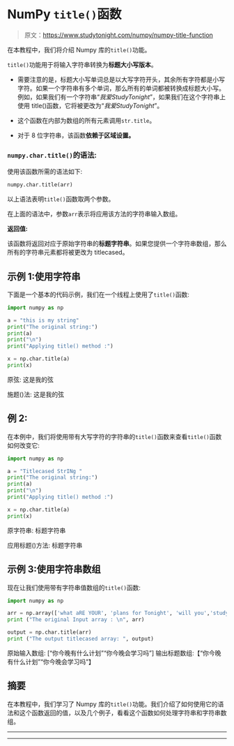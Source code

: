 # NumPy `title()`函数

> 原文：<https://www.studytonight.com/numpy/numpy-title-function>

在本教程中，我们将介绍 Numpy 库的`title()`功能。

`title()`功能用于将输入字符串转换为**标题大小写版本**。

*   需要注意的是，标题大小写单词总是以大写字符开头，其余所有字符都是小写字符。如果一个字符串有多个单词，那么所有的单词都被转换成标题大小写。例如，如果我们有一个字符串“*我爱StudyTonight*”，如果我们在这个字符串上使用 title()函数，它将被更改为“*我爱StudyTonight*”。

*   这个函数在内部为数组的所有元素调用`str.title`。

*   对于 8 位字符串，该函数**依赖于区域设置。**

### `numpy.char.title()`的语法:

使用该函数所需的语法如下:

```py
numpy.char.title(arr)
```

以上语法表明`title()`函数取两个参数。

在上面的语法中，参数`arr`表示将应用该方法的字符串输入数组。

**返回值:**

该函数将返回对应于原始字符串的**标题字符串**。如果您提供一个字符串数组，那么所有的字符串元素都将被更改为 titlecased。

## 示例 1:使用字符串

下面是一个基本的代码示例，我们在一个线程上使用了`title()`函数:

```py
import numpy as np  

a = "this is my string"
print("The original string:")
print(a)
print("\n")
print("Applying title() method :")  

x = np.char.title(a)
print(x)
```

原弦:
这是我的弦

施题()法:
这是我的弦

## 例 2:

在本例中，我们将使用带有大写字符的字符串的`title()`函数来查看`title()`函数如何改变它:

```py
import numpy as np  

a = "Titlecased StrINg "
print("The original string:")
print(a)
print("\n")
print("Applying title() method :")  

x = np.char.title(a)
print(x)
```

原字符串:
标题字符串

应用标题()方法:
标题字符串

## 示例 3:使用字符串数组

现在让我们使用带有字符串值数组的`title()`函数:

```py
import numpy as np

arr = np.array(['what aRE YOUR', 'plans for Tonight', 'will you','study tonight']) 
print ("The original Input array : \n", arr) 

output = np.char.title(arr)
print ("The output titlecased array: ", output)
```

原始输入数组:
[“你今晚有什么计划”“你今晚会学习吗”]
输出标题数组:【“你今晚有什么计划”“你今晚会学习吗”】

## 摘要

在本教程中，我们学习了 Numpy 库的`title()`功能。我们介绍了如何使用它的语法和这个函数返回的值，以及几个例子，看看这个函数如何处理字符串和字符串数组。

* * *

* * *
